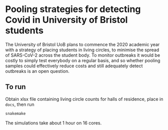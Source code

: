 # Pooling strategies for detecting Covid in University of Bristol students

The University of Bristol UoB plans to commence the 2020 academic year with a strategy of placing students in living circles, to minimise the spread of SARS-CoV-2 across the student body. To monitor outbreaks it would be costly to simply test everybody on a regular basis, and so whether pooling samples could effectively reduce costs and still adequately detect outbreaks is an open question.

## To run

Obtain xlsx file containing living circle counts for halls of residence, place in `docs`, then run

```
snakemake
```

The simulations take about 1 hour on 16 cores.


